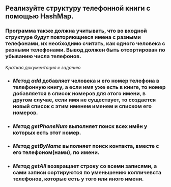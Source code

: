 ## Реализуйте структуру телефонной книги с помощью HashMap.

### Программа также должна учитывать, что во входной структуре будут повторяющиеся имена с разными телефонами, их необходимо считать, как одного человека с разными телефонами. Вывод должен быть отсортирован по убыванию числа телефонов.


*Краткая документация к заданию*

* ### *Метод add* добавляет человека и его номер телефона в телефонную книгу, а если имя уже есть в книге, то номер добавляется в список номеров для этого имени, в другом случае, если имя не существует, то создается новый список с этим именем именем и списком его номеров.

* ### *Метод getPhoneNum* выполняет поиск всех имён у которых есть этот номер.

* ### *Метод getByName* выполняет поиск контакта, вместе с его телефоном(нами), по имени.

* ### *Метод getAll* возвращает строку со всеми записями, а сами записи сортируются по уменьшению колличевста телефонов, которые есть у того или иного имени.